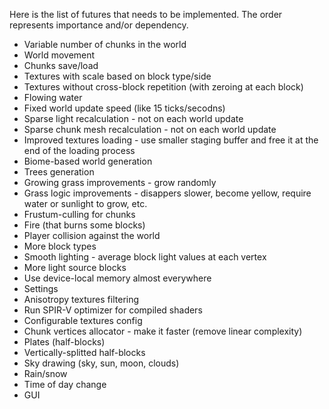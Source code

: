 Here is the list of futures that needs to be implemented.
The order represents importance and/or dependency.
* Variable number of chunks in the world
* World movement
* Chunks save/load
* Textures with scale based on block type/side
* Textures without cross-block repetition (with zeroing at each block)
* Flowing water
* Fixed world update speed (like 15 ticks/secodns)
* Sparse light recalculation - not on each world update
* Sparse chunk mesh recalculation - not on each world update
* Improved textures loading - use smaller staging buffer and free it at the end of the loading process
* Biome-based world generation
* Trees generation
* Growing grass improvements - grow randomly
* Grass logic improvements - disappers slower, become yellow, require water or sunlight to grow, etc.
* Frustum-culling for chunks
* Fire (that burns some blocks)
* Player collision against the world
* More block types
* Smooth lighting - average block light values at each vertex
* More light source blocks
* Use device-local memory almost everywhere
* Settings
* Anisotropy textures filtering
* Run SPIR-V optimizer for compiled shaders
* Configurable textures config
* Chunk vertices allocator - make it faster (remove linear complexity)
* Plates (half-blocks)
* Vertically-splitted half-blocks
* Sky drawing (sky, sun, moon, clouds)
* Rain/snow
* Time of day change
* GUI
